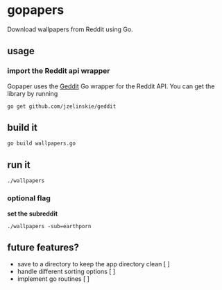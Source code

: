 # gopapers
Download wallpapers from Reddit using Go.

## usage
### import the Reddit api wrapper
Gopaper uses the [Geddit](https://github.com/jzelinskie/geddit) Go wrapper for the Reddit API. You can get the library by running

 `go get github.com/jzelinskie/geddit`

 ## build it

 `go build wallpapers.go`

 ## run it

 `./wallpapers`

 ### optional flag
 **set the subreddit**

 `./wallpapers -sub=earthporn`


 ## future features?
 * save to a directory to keep the app directory clean [ ]
 * handle different sorting options [ ]
 * implement go routines [ ]
